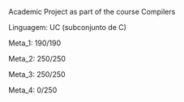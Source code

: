 Academic Project as part of the course Compilers

Linguagem: UC (subconjunto de C)

Meta_1: 190/190

Meta_2: 250/250

Meta_3: 250/250

Meta_4: 0/250
